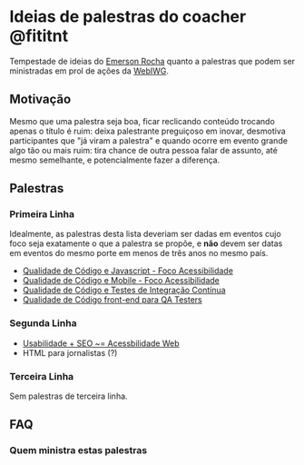 # Ideias de palestras do coacher @fititnt
Tempestade de ideias do [Emerson Rocha](https://github.com/fititnt)
quanto a palestras que podem ser ministradas em prol de ações da
[WebIWG](https://github.com/webiwg).


## Motivação

Mesmo que uma palestra seja boa, ficar reclicando conteúdo trocando apenas o
título é ruim: deixa palestrante preguiçoso em inovar, desmotiva participantes
que "já viram a palestra" e quando ocorre em evento grande algo tão
ou mais ruim: tira chance de outra pessoa falar de assunto, até mesmo
semelhante, e potencialmente fazer a diferença.


<!--
Alguns temas que a [WebIWG](https://github.com/webiwg) aborda estão
potênciamente desgastados por dois motivos: o primeiro, que _são coisas que
todo mundo já deveria saber, mas pouca gente implementa direito_, e o segundo
que

Este repostório contém tempestade de ideias minhas quanto a palestras que podem
ser ministradas em prol de ações da [WebIWG](https://github.com/webiwg) de uma
forma que seja bom para o público de eventos de grande porte terem algo
não só de qualidade, mas **minimamente inovador**, como também explicitamente
permitir em situações muito específicas reuso de conteúdo, onde estará
explícito para organizadores do evento e o **público** que a palestra é
segue um padrão.
-->

## Palestras

### Primeira Linha

Idealmente, as palestras desta lista deveriam ser dadas em eventos cujo foco
seja exatamente o que a palestra se propõe, e **não** devem ser datas em
eventos do mesmo porte em menos de três anos no mesmo país.

- [Qualidade de Código e Javascript - Foco Acessibilidade](code-qa-js.md)
- [Qualidade de Código e Mobile - Foco Acessibilidade](code-qa-mobile.md)
- [Qualidade de Código e Testes de Integração Contínua](code-qa-ci.md)
- [Qualidade de Código front-end para QA Testers](code-qa-testers.md)

### Segunda Linha

- [Usabilidade + SEO ~= Acessbilidade Web](why-a11y.md)
- HTML para jornalistas (?)

### Terceira Linha

Sem palestras de terceira linha.

## FAQ

### Quem ministra estas palestras

